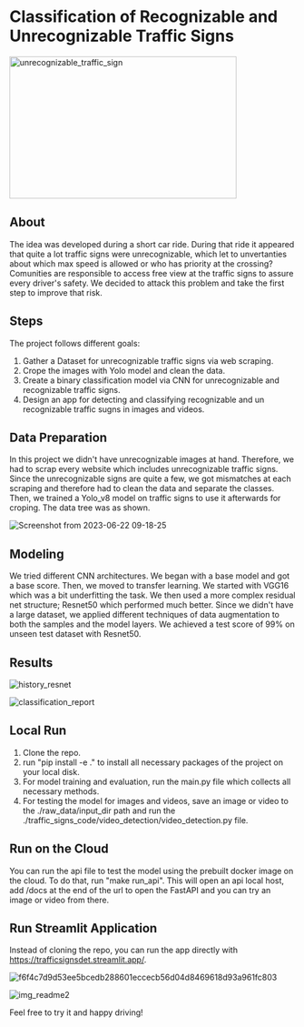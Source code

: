 # Classification of Recognizable and Unrecognizable Traffic Signs

<img width="400" height="250" alt="unrecognizable_traffic_sign" src="https://advancelocal-adapter-image-uploads.s3.amazonaws.com/image.silive.com/home/silive-media/width2048/img/seen/photo/2017/08/18/23257976-standard.jpg">

## About
The idea was developed during a short car ride. During that ride
it appeared that quite a lot traffic signs were unrecognizable, which let to unvertanties about which max speed is allowed or who has priority at the crossing?
Comunities are responsible to access free view at the traffic signs to assure every driver's safety. We decided to attack this problem and take the first step to improve that risk.

## Steps
The project follows different goals:

1. Gather a Dataset for unrecognizable traffic signs via web scraping.
2. Crope the images with Yolo model and clean the data.
3. Create a binary classification model via CNN for unrecognizable and recognizable traffic signs.
4. Design an app for detecting and classifying recognizable and un recognizable traffic sugns in images and videos.

## Data Preparation
In this project we didn't have unrecognizable images at hand. Therefore, we had to scrap every website which includes unrecognizable traffic signs. Since the unrecognizable signs are quite a few, we got mismatches at each scraping and therefore had to clean the data and separate the classes. Then, we trained a Yolo_v8 model on traffic signs to use it afterwards for croping.
The data tree was as shown.

![Screenshot from 2023-06-22 09-18-25](https://github.com/Matuschkalulu/traffic_signs/assets/107108097/948179a1-86c9-4e7d-9b7b-da374e49d6c1)


## Modeling
We tried different CNN architectures. We began with a base model and got a base score. Then, we moved to transfer learning. We started with VGG16	which was a bit underfitting the task. We then used a more complex residual net structure; Resnet50 which performed much better. Since we didn't have a large dataset, we applied different techniques of data augmentation to both the samples and the model layers. We achieved a test score of 99% on unseen test dataset with Resnet50.

## Results
![history_resnet](https://github.com/Matuschkalulu/traffic_signs/assets/107108097/8a5b076c-8bbc-4abc-bff6-041bbd7fc21c)

![classification_report](https://github.com/Matuschkalulu/traffic_signs/assets/107108097/d6574314-7fee-4c6f-8e4b-7b3b2a590907)

## Local Run
1. Clone the repo.
2. run "pip install -e ." to install all necessary packages of the project on your local disk.
3. For model training and evaluation, run the main.py file which collects all necessary methods.
4. For testing the model for images and videos, save an image or video to the ./raw_data/input_dir path and run the ./traffic_signs_code/video_detection/video_detection.py file.

## Run on the Cloud
You can run the api file to test the model using the prebuilt docker image on the cloud. To do that, run "make run_api". This will open an api local host, add /docs at the end of the url to open the FastAPI and you can try an image or video from there.

## Run Streamlit Application
Instead of cloning the repo, you can run the app directly with https://trafficsignsdet.streamlit.app/.


![f6f4c7d9d53ee5bcedb288601eccecb56d04d8469618d93a961fc803](https://github.com/Matuschkalulu/traffic_signs/assets/107108097/e51c676e-e557-4ae7-890a-0f9c0388df59)


![img_readme2](https://github.com/Matuschkalulu/traffic_signs/assets/107108097/1bb6de38-e369-47a4-85fd-0c3d607c69ab)


Feel free to try it and happy driving!
